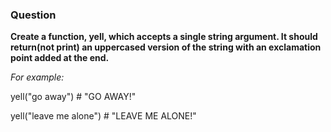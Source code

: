 ### Question

**Create a function, yell, which accepts a single string argument. It should return(not print) an uppercased version of the string with an exclamation point added at the end.**

*For example:*

yell("go away") # "GO AWAY!"

yell("leave me alone") # "LEAVE ME ALONE!"
